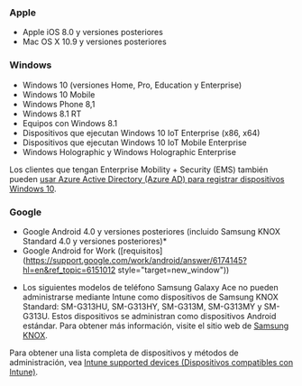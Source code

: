 

### <a name="apple"></a>Apple
  - Apple iOS 8.0 y versiones posteriores
  - Mac OS X 10.9 y versiones posteriores

### <a name="windows"></a>Windows
  - Windows 10 (versiones Home, Pro, Education y Enterprise)
  - Windows 10 Mobile
  - Windows Phone 8,1
  - Windows 8.1 RT
  - Equipos con Windows 8.1
  - Dispositivos que ejecutan Windows 10 IoT Enterprise (x86, x64)
  - Dispositivos que ejecutan Windows 10 IoT Mobile Enterprise
  - Windows Holographic y Windows Holographic Enterprise

  Los clientes que tengan Enterprise Mobility + Security (EMS) también pueden [usar Azure Active Directory (Azure AD) para registrar dispositivos Windows 10](/intune-classic/deploy-use/set-up-windows-device-management-with-microsoft-intune#azure-active-directory-enrollment).

### <a name="google"></a>Google
- Google Android 4.0 y versiones posteriores (incluido Samsung KNOX Standard 4.0 y versiones posteriores)*
- Google Android for Work ([requisitos](https://support.google.com/work/android/answer/6174145?hl=en&ref_topic=6151012 style="target=new_window"))

* Los siguientes modelos de teléfono Samsung Galaxy Ace no pueden administrarse mediante Intune como dispositivos de Samsung KNOX Standard: SM-G313HU, SM-G313HY, SM-G313M, SM-G313MY y SM-G313U. Estos dispositivos se administran como dispositivos Android estándar. Para obtener más información, visite el sitio web de [Samsung KNOX](https://www.samsungknox.com/en).

Para obtener una lista completa de dispositivos y métodos de administración, vea [Intune supported devices (Dispositivos compatibles con Intune)](/intune/supported-devices-browsers#intune-supported-devices).
